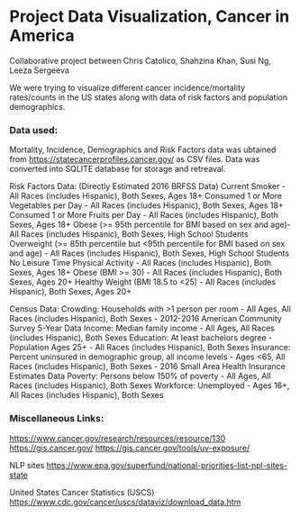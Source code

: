 # Project Data Visualization, Cancer in America
Collaborative project between Chris Catolico, Shahzina Khan, Susi Ng, Leeza Sergeeva

We were trying to visualize different cancer incidence/mortality rates/counts in the US states along with data of risk factors and population demographics.


### Data used:
Mortality, Incidence, Demographics and Risk Factors data was 
ubtained from https://statecancerprofiles.cancer.gov/ as CSV files.
Data was converted into SQLITE database for storage and retreaval.

Risk Factors Data:
(Directly Estimated 2016 BRFSS Data)
Current Smoker - All Races (includes Hispanic), Both Sexes, Ages 18+
Consumed 1 or More Vegetables per Day - All Races (includes Hispanic), Both Sexes, Ages 18+
Consumed 1 or More Fruits per Day - All Races (includes Hispanic), Both Sexes, Ages 18+
Obese (>= 95th percentile for BMI based on sex and age)- All Races (includes Hispanic), Both Sexes, High School Students
Overweight (>= 85th percentile but <95th percentile for BMI based on sex and age) - All Races (includes Hispanic), Both Sexes, High School Students
No Leisure Time Physical Activity - All Races (includes Hispanic), Both Sexes, Ages 18+
Obese (BMI >= 30) - All Races (includes Hispanic), Both Sexes, Ages 20+
Healthy Weight (BMI 18.5 to <25) - All Races (includes Hispanic), Both Sexes, Ages 20+

Census Data:
Crowding: Households with >1 person per room - All Ages, All Races (includes Hispanic), Both Sexes - 2012-2016 American Community Survey 5-Year Data
Income: Median family income - All Ages, All Races (includes Hispanic), Both Sexes
Education: At least bachelors degree - Population Ages 25+ - All Races (includes Hispanic), Both Sexes
Insurance: Percent uninsured in demographic group, all income levels - Ages <65, All Races (includes Hispanic), Both Sexes - 2016 Small Area Health Insurance Estimates Data
Poverty: Persons below 150% of poverty - All Ages, All Races (includes Hispanic), Both Sexes
Workforce: Unemployed - Ages 16+, All Races (includes Hispanic), Both Sexes



### Miscellaneous Links:
https://www.cancer.gov/research/resources/resource/130
https://gis.cancer.gov/
https://gis.cancer.gov/tools/uv-exposure/

NLP sites
https://www.epa.gov/superfund/national-priorities-list-npl-sites-state

United States Cancer Statistics (USCS)
https://www.cdc.gov/cancer/uscs/dataviz/download_data.htm


